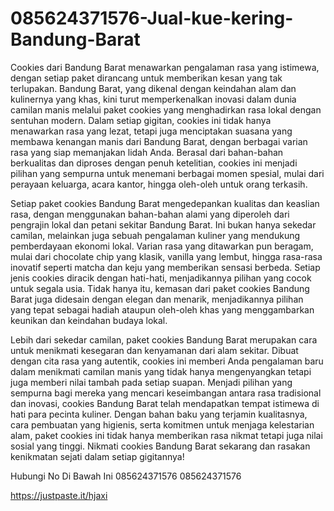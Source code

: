 # 085624371576-Jual-kue-kering-Bandung-Barat
Cookies dari Bandung Barat menawarkan pengalaman rasa yang istimewa, dengan setiap paket dirancang untuk memberikan kesan yang tak terlupakan. Bandung Barat, yang dikenal dengan keindahan alam dan kulinernya yang khas, kini turut memperkenalkan inovasi dalam dunia camilan manis melalui paket cookies yang menghadirkan rasa lokal dengan sentuhan modern. Dalam setiap gigitan, cookies ini tidak hanya menawarkan rasa yang lezat, tetapi juga menciptakan suasana yang membawa kenangan manis dari Bandung Barat, dengan berbagai varian rasa yang siap memanjakan lidah Anda. Berasal dari bahan-bahan berkualitas dan diproses dengan penuh ketelitian, cookies ini menjadi pilihan yang sempurna untuk menemani berbagai momen spesial, mulai dari perayaan keluarga, acara kantor, hingga oleh-oleh untuk orang terkasih.

Setiap paket cookies Bandung Barat mengedepankan kualitas dan keaslian rasa, dengan menggunakan bahan-bahan alami yang diperoleh dari pengrajin lokal dan petani sekitar Bandung Barat. Ini bukan hanya sekedar camilan, melainkan juga sebuah pengalaman kuliner yang mendukung pemberdayaan ekonomi lokal. Varian rasa yang ditawarkan pun beragam, mulai dari chocolate chip yang klasik, vanilla yang lembut, hingga rasa-rasa inovatif seperti matcha dan keju yang memberikan sensasi berbeda. Setiap jenis cookies diracik dengan hati-hati, menjadikannya pilihan yang cocok untuk segala usia. Tidak hanya itu, kemasan dari paket cookies Bandung Barat juga didesain dengan elegan dan menarik, menjadikannya pilihan yang tepat sebagai hadiah ataupun oleh-oleh khas yang menggambarkan keunikan dan keindahan budaya lokal.

Lebih dari sekedar camilan, paket cookies Bandung Barat merupakan cara untuk menikmati kesegaran dan kenyamanan dari alam sekitar. Dibuat dengan cita rasa yang autentik, cookies ini memberi Anda pengalaman baru dalam menikmati camilan manis yang tidak hanya mengenyangkan tetapi juga memberi nilai tambah pada setiap suapan. Menjadi pilihan yang sempurna bagi mereka yang mencari keseimbangan antara rasa tradisional dan inovasi, cookies Bandung Barat telah mendapatkan tempat istimewa di hati para pecinta kuliner. Dengan bahan baku yang terjamin kualitasnya, cara pembuatan yang higienis, serta komitmen untuk menjaga kelestarian alam, paket cookies ini tidak hanya memberikan rasa nikmat tetapi juga nilai sosial yang tinggi. Nikmati cookies Bandung Barat sekarang dan rasakan kenikmatan sejati dalam setiap gigitannya!

Hubungi No Di Bawah Ini
085624371576
085624371576

https://justpaste.it/hjaxi
